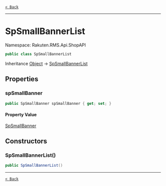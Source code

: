 [`< Back`](./)

---

# SpSmallBannerList

Namespace: Rakuten.RMS.Api.ShopAPI

```csharp
public class SpSmallBannerList
```

Inheritance [Object](https://docs.microsoft.com/en-us/dotnet/api/system.object) → [SpSmallBannerList](./rakuten.rms.api.shopapi.spsmallbannerlist)

## Properties

### **spSmallBanner**

```csharp
public SpSmallBanner spSmallBanner { get; set; }
```

#### Property Value

[SpSmallBanner](./rakuten.rms.api.shopapi.spsmallbanner)<br>

## Constructors

### **SpSmallBannerList()**

```csharp
public SpSmallBannerList()
```

---

[`< Back`](./)

